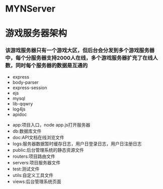 # MYNServer
<h1>游戏服务器架构</h1>

<h3>
该游戏服务器只有一个游戏大区，但后台会分发到多个游戏服务器中，每个分服务器支持2000人在线，多个游戏服务器扩充了在线人数，同时每个服务器的数据是互通的</h3>
<div>
  <ul>
    <li>express</li>
    <li>body-parser</li>
    <li>express-session</li>
    <li>ejs</li>
    <li>mysql</li>
    <li>lib-qqwry</li>
    <li>log4js</li>
    <li>apidoc</li>
  </ul>
</div>
<div>
<ul>
    <li>app:项目入口，node app.js打开服务器</li>
    <li>db:数据库文件</li>
    <li>doc:API文档在线浏览文件</li>
    <li>logs:服务器数据暂时缓存日志，用户日登录日志，用户日注册日志</li>
    <li>public:后台管理系统的静态资源文件</li>
    <li>routers:项目路由文件</li>
    <li>servers:项目服务器文件</li>
    <li>test:测试文件</li>
    <li>utils:自定义工具文件</li>
    <li>views:后台管理系统页面</li>
</ul>
</div>